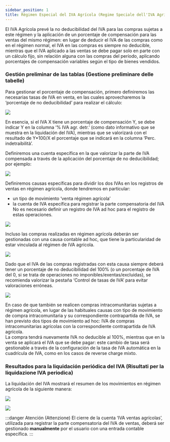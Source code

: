 ```yaml
---
sidebar_position: 1
title: Régimen Especial del IVA Agrícola (Regime Speciale dell'IVA Agricola)
---
```


El IVA Agrícola prevé la no deducibilidad del IVA para las compras sujetas a este régimen y la aplicación de un porcentaje de compensación para las ventas del mismo régimen: en lugar de deducir el IVA de las compras como en el régimen normal, el IVA en las compras es siempre no deducible, mientras que el IVA aplicado a las ventas se debe pagar solo en parte con un cálculo fijo, sin relación alguna con las compras del período, aplicando porcentajes de compensación variables según el tipo de bienes vendidos.

### Gestión preliminar de las tablas (Gestione preliminare delle tabelle)

Para gestionar el porcentaje de compensación, primero definiremos las necesarias tasas de IVA en venta, en las cuales aprovecharemos la ‘porcentaje de no deducibilidad’ para realizar el cálculo:

![](/img/it-it/finance-area/other/agr1.png)

En esencia, si el IVA X tiene un porcentaje de compensación Y, se debe indicar Y en la columna ‘% IVA agr. detr.’ (como dato informativo que se muestra en la liquidación del IVA), mientras que se valorizará con el resultado de Y*100/X el porcentaje que se indicará en la columna ‘Perc. indetraibilità’.

Definiremos una cuenta específica en la que valorizar la parte de IVA compensada a través de la aplicación del porcentaje de no deducibilidad; por ejemplo:

![](/img/it-it/finance-area/other/agr2.png)

Definiremos causas específicas para dividir los dos IVAs en los registros de ventas en régimen agrícola, donde tendremos en particular:
- un tipo de movimiento ‘venta régimen agrícola’
- la cuenta de IVA específica para registrar la parte compensatoria del IVA
No es necesario definir un registro de IVA ad hoc para el registro de estas operaciones.

![](/img/it-it/finance-area/other/agr3.png)

Incluso las compras realizadas en régimen agrícola deberán ser gestionadas con una causa contable ad hoc, que tiene la particularidad de estar vinculada al régimen de IVA agrícola.

![](/img/it-it/finance-area/other/agr4.png)

Dado que el IVA de las compras registradas con esta causa siempre deberá tener un porcentaje de no deducibilidad del 100% (o un porcentaje de IVA del 0, si se trata de operaciones no imponibles/exentas/excluidas), se recomienda valorizar la pestaña ‘Control de tasas de IVA’ para evitar valoraciones erróneas.

![](/img/it-it/finance-area/other/agr5.png)

En caso de que también se realicen compras intracomunitarias sujetas a régimen agrícola, en lugar de las habituales causas con tipo de movimiento de compra intracomunitaria y su correspondiente contrapartida de IVA, se han previsto dos tipos de movimiento ad hoc: IVA de compras intracomunitarias agrícolas con la correspondiente contrapartida de IVA agrícola.  
La compra tendrá nuevamente IVA no deducible al 100%, mientras que en la venta se aplicará el IVA que se debe pagar: este cambio de tasa será gestionable a través de la configuración de la tasa de IVA automática en la cuadrícula de IVA, como en los casos de reverse charge mixto.

### Resultados para la liquidación periódica del IVA (Risultati per la liquidazione IVA periodica)

La liquidación del IVA mostrará el resumen de los movimientos en régimen agrícola de la siguiente manera:

![](/img/it-it/finance-area/other/agr6.png)

![](/img/it-it/finance-area/other/agr7.png)

:::danger Atención (Attenzione)
El cierre de la cuenta ‘IVA ventas agrícolas’, utilizada para registrar la parte compensatoria del IVA de ventas, deberá ser gestionado **manualmente** por el usuario con una entrada contable específica.
:::